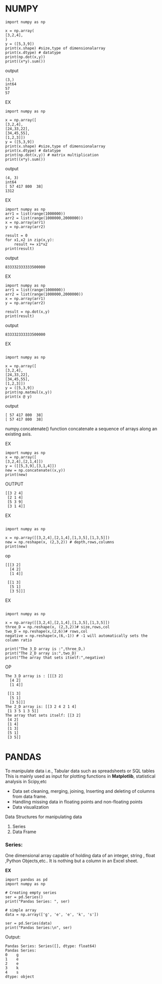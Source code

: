 # NUMPY

```
import numpy as np

x = np.array(
[3,2,4],
)
y = ([5,3,9])
print(x.shape) #size,type of dimensionalarray
print(x.dtype) # datatype
print(np.dot(x,y))
print((x*y).sum())

```
output

```
(3,)
int64
57
57
```

EX

```
import numpy as np

x = np.array([
[3,2,4],
[24,33,22],
[34,45,55],
[1,2,3]])
y = ([5,3,9])
print(x.shape) #size,type of dimensionalarray
print(x.dtype) # datatype
print(np.dot(x,y)) # matrix multiplication
print((x*y).sum())

```

output

```
(4, 3)
int64
[ 57 417 800  38]
1312
```

EX

```
import numpy as np
arr1 = list(range(1000000))
arr2 = list(range(1000000,2000000))
x = np.array(arr1)
y = np.array(arr2)

result = 0
for x1,x2 in zip(x,y):
    result += x1*x2
print(result)

```

output

```
833332333333500000

```
EX

```
import numpy as np
arr1 = list(range(1000000))
arr2 = list(range(1000000,2000000))
x = np.array(arr1)
y = np.array(arr2)

result = np.dot(x,y)
print(result)

```

output

```
833332333333500000

```
EX

```

import numpy as np

x = np.array([
[3,2,4],
[24,33,22],
[34,45,55],
[1,2,3]])
y = ([5,3,9])
print(np.matmul(x,y))
print(x @ y)

```
output

```
[ 57 417 800  38]
[ 57 417 800  38]

```
numpy.concatenate() function concatenate a sequence of arrays along an existing axis.

EX

```
import numpy as np
x = np.array([
[3,2,4],[2,1,4]])
y = ([[5,3,9],[3,1,4]])
new = np.concatenate((x,y))
print(new)

```
OUTPUT

```
[[3 2 4]
 [2 1 4]
 [5 3 9]
 [3 1 4]]

```

EX

```

import numpy as np

x = np.array([[3,2,4],[2,1,4],[1,3,5],[1,3,5]])
new = np.reshape(x, (2,3,2)) # depth,rows,columns
print(new)

```

op

```
[[[3 2]
  [4 2]
  [1 4]]

 [[1 3]
  [5 1]
  [3 5]]]

```
EX

```

import numpy as np

x = np.array([[3,2,4],[2,1,4],[1,3,5],[1,3,5]])
three_D = np.reshape(x, (2,3,2))# size,rows,col
two_D = np.reshape(x,(2,6))# rows,col
negative = np.reshape(x,(6,-1)) # -1 will automatically sets the column ratio

print("The 3_D array is :",three_D,)
print("The 2_D array is:",two_D)
print("The array that sets itself:",negative)

```
OP

```
The 3_D array is : [[[3 2]
  [4 2]
  [1 4]]

 [[1 3]
  [5 1]
  [3 5]]]
The 2_D array is: [[3 2 4 2 1 4]
 [1 3 5 1 3 5]]
The array that sets itself: [[3 2]
 [4 2]
 [1 4]
 [1 3]
 [5 1]
 [3 5]]

```

# PANDAS
To manipulate data i.e., Tabular data such as spreadsheets or SQL tables
This is mainly used as input for plotting functions in **Matplotlib**, statistical analysis in Scipy,etc
* Data set cleaning, merging, joining, Inserting and deleting of columns from data frame. 
* Handling missing data in floating points and non-floating points
* Data visualization

Data Structures for manipulating data
1. Series
2. Data Frame

### Series:
One dimensional array capable of holding data of an integer, string , float ,Python Objects,etc..
It is nothing but a column in an Excel sheet.

**EX**

```
import pandas as pd 
import numpy as np

# Creating empty series 
ser = pd.Series() 
print("Pandas Series: ", ser) 

# simple array 
data = np.array(['g', 'e', 'e', 'k', 's']) 
  
ser = pd.Series(data) 
print("Pandas Series:\n", ser)
```

Output:

```
Pandas Series: Series([], dtype: float64)
Pandas Series:
0    g
1    e
2    e
3    k
4    s
dtype: object

````



